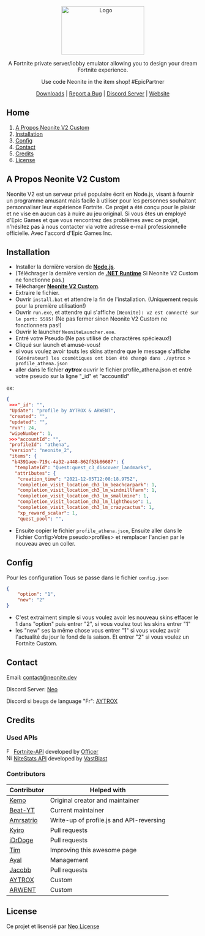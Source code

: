 <!-- PROJECT SHIELDS -->
<!--
*** I'm using markdown "reference style" links for readability.
*** Reference links are enclosed in brackets [ ] instead of parentheses ( ).
*** See the bottom of this document for the declaration of the reference variables
*** for contributors-url, forks-url, etc. This is an optional, concise syntax you may use.
*** https://www.markdownguide.org/basic-syntax/#reference-style-links
-->

<!-- PROJECT LOGO -->

<p align="center">
	<img align="center" src="https://cdn.discordapp.com/attachments/838613584970776608/839187334515130408/neonitev2.png" alt="Logo" width="216" height="127">
</p>
<p align="center">A Fortnite private server/lobby emulator allowing you to design your dream Fortnite experience.</p>
<p align="center">Use code Neonite in the item shop! #EpicPartner</p>
<p align="center">
	<a href="https://github.com/AYTROX-OFFICIEL/NeoniteV2-Custom/archive/refs/heads/main.zip">Downloads</a> | 
	<a href="https://github.com/AYTROX-OFFICIEL/NeoniteV2-Custom/issues">Report a Bug</a> |
	<a href="https://dsc.gg/AYTROX">Discord Server</a> | 
	<a href="https://neonitedev.github.io/?source=NeoniteV2-readme">Website</a>
</p>



<!-- Home -->
## Home

<ol>
    <li><a href="#a-propos-neonite-v2-custom">A Propos Neonite V2 Custom</a></li>
    <li><a href="#installation">Installation</a></li>
    <li><a href="#config">Config</a></li>
    <li><a href="#contact">Contact</a></li>
    <li><a href="#credits">Credits</a></li>
    <li><a href="#license">License</a></li>
</ol>

<!-- A Propos NEONITEV2 Custom-->
## A Propos Neonite V2 Custom

Neonite V2 est un serveur privé populaire écrit en Node.js, visant à fournir un programme amusant mais facile à utiliser pour les personnes souhaitant personnaliser leur expérience Fortnite. Ce projet a été conçu pour le plaisir et ne vise en aucun cas à nuire au jeu original. Si vous êtes un employé d'Epic Games et que vous rencontrez des problèmes avec ce projet, n'hésitez pas à nous contacter via votre adresse e-mail professionnelle officielle.
Avec l'accord d'Epic Games Inc.

<!-- INSTALL -->
## Installation

- Installer la dernière version de **[Node.js](https://nodejs.org/en/download/current/)**. 
- (Téléchrager la dernière version de **[.NET Runtime](https://dotnet.microsoft.com/download)** Si Neonite V2 Custom ne fonctionne pas.)
- Télécharger **[Neonite V2 Custom](https://github.com/AYTROX-OFFICIEL/NeoniteV2-Custom/releases)**.
- Extraire le fichier.
- Ouvrir `install.bat` et attendre la fin de l'installation. (Uniquement requis pour la première utilisation!)	
- Ouvrir `run.exe`, et attendre qui s'affiche `[Neonite]: v2 est connecté sur le port: 5595!` (Ne pas fermer sinon Neonite V2 Custom ne fonctionnera pas!)
- Ouvrir le launcher `NeoniteLauncher.exe`.
- Entré votre Pseudo (Ne pas utilisé de charactères spécieaux!)	
- Cliqué sur launch et amusé-vous!
- si vous voulez avoir touts les skins attendre que le message s'affiche `[Générateur] les cosmétiques ont bien été changé dans ./aytrox > profile_athena.json`
- aller dans le fichier _**aytrox**_ ouvrir le fichier profile_athena.json et entré votre pseudo sur la ligne "_id" et "accountId"<br>

ex:
```json
{
 >>>"_id": "",
 "Update": "profile by AYTROX & ARWENT",
 "created": "",
 "updated": "",
 "rvn": 24,
 "wipeNumber": 1,
 >>>"accountId": "",
 "profileId": "athena",
 "version": "neonite_2",
 "items": {
  "b4391aee-719c-4a32-a448-862f53b86687": {
   "templateId": "Quest:quest_c3_discover_landmarks",
   "attributes": {
    "creation_time": "2021-12-05T12:08:18.975Z",
    "completion_visit_location_ch3_lm_beachcarpark": 1,
    "completion_visit_location_ch3_lm_windmillfarm": 1,
    "completion_visit_location_ch3_lm_smallmine": 1,
    "completion_visit_location_ch3_lm_lighthouse": 1,
    "completion_visit_location_ch3_lm_crazycactus": 1,
    "xp_reward_scalar": 1,
    "quest_pool": "",
```
- Ensuite copier le fichier `profile_athena.json`, Ensuite aller dans le Fichier Config>Votre pseudo>profiles> et remplacer l'ancien par le nouveau avec un coller.

<!-- Config -->
## Config

Pour les configuration Tous se passe dans le fichier `config.json`
```json
{
    "option": "1",
    "new": "2"
}
```
- C'est extraiment simple si vous voulez avoir les nouveau skins effacer le 1 dans "option" puis entrer "2", si vous voulez tout les skins entrer "1"
- les "new" ses la même chose vous entrer "1" si vous voulez avoir l'actualité du  jour le fond de la saison. Et entrer "2" si vous voulez un Fortnite Custom.

<!-- CONTACT -->
## Contact

Email: <a href="mailto:contact@neonite.dev">contact@neonite.dev</a>

Discord Server: [Neo](https://discord.gg/vM8p3mpWBS)

Discord si beugs de language "Fr": [AYTROX](https://dsc.gg/AYTROX)


<!-- CREDITS -->
## Credits

### Used APIs
<img src="https://fortnite-api.com/assets/img/logo.png" width="15" title="Fortnite-API"> [Fortnite-API](https://fortnite-api.com/) developed by [Officer](https://github.com/NotOfficer) <br>
<img src="https://api.nitestats.com/v1/static/ns-logo.png" width="15" title="NiteStats-API"> [NiteStats API](https://nitestats.com/) developed by [VastBlast](https://github.com/VastBlast)

### Contributors

| Contributor | Helped with |
| ----------- | ----------- |
| [Kemo](https://github.com/kem0o)  | Original creator and maintainer |
| [Beat-YT](https://github.com/Beat-YT)   | Current maintainer |
| [Amrsatrio](https://github.com/Amrsatrio)  | Write-up of profile.js and API-reversing |
| [Kyiro](https://github.com/Kyiro)   | Pull requests |
| [iDrDoge](https://github.com/iDrDoge)   | Pull requests |
| [Tim](https://github.com/timjans01)   | Improving this awesome page |
| [Ayal](https://github.com/AyalX)   | Management |
| [Jacobb](https://github.com/Jacobb626)   | Pull requests |
| [AYTROX](https://aytrox.com) | Custom |
| [ARWENT](https://github.com/jokarwent) | Custom |



<!-- LICENSE -->
## License

Ce projet et lisensié par [Neo License](https://github.com/NeoniteDev/NeoniteV2/blob/main/LICENSE)

